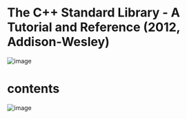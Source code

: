 # The C++ Standard Library - A Tutorial and Reference (2012, Addison-Wesley)

![image](https://github.com/xiays146/c-standard-libraries-NMJ/assets/48829659/464ef8cb-67b8-4e48-a43c-81c5fdbdf507)

# contents

![image](https://github.com/xiays146/CPlusPlus-Standard-Libraries/assets/48829659/533b5c1c-837f-40c5-84b1-59cbc5b7bc80)



